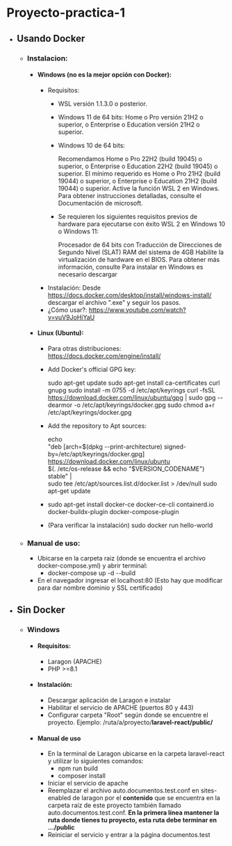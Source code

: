 # Proyecto-practica-1

- ## Usando Docker
    - ### Instalacion:
        - #### Windows (no es la mejor opción con Docker):
            - Requisitos:
                - WSL versión 1.1.3.0 o posterior.

                - Windows 11 de 64 bits: Home o Pro versión 21H2 o superior, o Enterprise o Education versión 21H2 o superior.

                - Windows 10 de 64 bits:

                    Recomendamos Home o Pro 22H2 (build 19045) o superior, o Enterprise o Education 22H2 (build 19045) o superior.
                    El mínimo requerido es Home o Pro 21H2 (build 19044) o superior, o Enterprise o Education 21H2 (build 19044) o superior.
                    Active la función WSL 2 en Windows. Para obtener instrucciones detalladas, consulte el Documentación de microsoft.

                - Se requieren los siguientes requisitos previos de hardware para ejecutarse con éxito WSL 2 en Windows 10 o Windows 11:

                    Procesador de 64 bits con Traducción de Direcciones de Segundo Nivel (SLAT)
                    RAM del sistema de 4GB
                    Habilite la virtualización de hardware en el BIOS. Para obtener más información, consulte
                    Para instalar en Windows es necesario descargar
            - Instalación:
                Desde https://docs.docker.com/desktop/install/windows-install/ descargar el archivo ".exe" y seguir los pasos.
            - ¿Cómo usar?:
                https://www.youtube.com/watch?v=vuV9JoHiYaU
        - #### Linux (Ubuntu):
            - Para otras distribuciones: https://docs.docker.com/engine/install/
            - Add Docker's official GPG key:

                sudo apt-get update
                sudo apt-get install ca-certificates curl gnupg
                sudo install -m 0755 -d /etc/apt/keyrings
                curl -fsSL https://download.docker.com/linux/ubuntu/gpg | sudo gpg --dearmor -o /etc/apt/keyrings/docker.gpg
                sudo chmod a+r /etc/apt/keyrings/docker.gpg

            - Add the repository to Apt sources:
            
                echo \
                "deb [arch=$(dpkg --print-architecture) signed-by=/etc/apt/keyrings/docker.gpg] https://download.docker.com/linux/ubuntu \
                $(. /etc/os-release && echo "$VERSION_CODENAME") stable" | \
                sudo tee /etc/apt/sources.list.d/docker.list > /dev/null
                sudo apt-get update
            - sudo apt-get install docker-ce docker-ce-cli containerd.io docker-buildx-plugin docker-compose-plugin
            - (Para verificar la instalación) sudo docker run hello-world
    - ### Manual de uso:
        - Ubicarse en la carpeta raiz (donde se encuentra el archivo docker-compose.yml) y abrir terminal: 
            - docker-compose up -d --build
        - En el navegador ingresar el localhost:80 (Esto hay que modificar para dar nombre dominio y SSL certificado)

- ## Sin Docker
    - ### Windows
        - #### Requisitos:
            - Laragon (APACHE)
            - PHP >=8.1
        - #### Instalación:
            - Descargar aplicación de Laragon e instalar
            - Habilitar el servicio de APACHE (puertos 80 y 443)
            - Configurar carpeta "Root" según donde se encuentre el proyecto. Ejemplo: /ruta/a/proyecto/**laravel-react/public/**
        - #### Manual de uso
            - En la terminal de Laragon ubicarse en la carpeta laravel-react y utilizar lo siguientes comandos:
                - npm run build
                - composer install
            - Iniciar el servicio de apache
            - Reemplazar el archivo auto.documentos.test.conf en sites-enabled de laragon por el **contenido** que se encuentra en la carpeta raíz de este proyecto también llamado auto.documentos.test.conf. **En la primera línea mantener la ruta donde tienes tu proyecto, esta ruta debe terminar en .../public**
            - Reiniciar el servicio y entrar a la página documentos.test